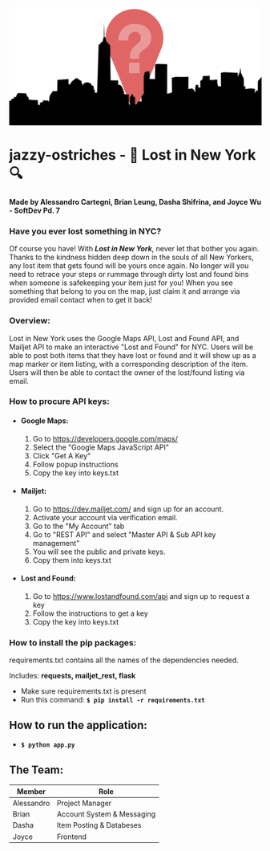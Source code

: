 ![Our logo!](/static/logo-big.png)

# jazzy-ostriches - :mag_right: Lost in New York :mag:

#### Made by Alessandro Cartegni, Brian Leung, Dasha Shifrina, and Joyce Wu - SoftDev Pd. 7

### Have you ever lost something in NYC?
Of course you have! With *__Lost in New York__*, never let that bother you again. Thanks to the kindness hidden deep down in the souls of all New Yorkers, any lost item that gets found will be yours once again. No longer will you need to retrace your steps or rummage through dirty lost and found bins when someone is safekeeping your item just for you! When you see something that belong to you on the map, just claim it and arrange via provided email contact when to get it back!

### Overview:
Lost in New York uses the Google Maps API, Lost and Found API, and Mailjet API to make an interactive "Lost and Found" for NYC. Users will be able to post both items that they have lost or found and it will show up as a map marker or item listing, with a corresponding description of the item. Users will then be able to contact the owner of the lost/found listing via email.

### How to procure API keys:
* #### Google Maps:
  1. Go to https://developers.google.com/maps/
  2. Select the "Google Maps JavaScript API"
  3. Click "Get A Key"
  4. Follow popup instructions
  5. Copy the key into keys.txt
* #### Mailjet:
  1. Go to https://dev.mailjet.com/ and sign up for an account.
  2. Activate your account via verification email.
  3. Go to the "My Account" tab
  4. Go to "REST API" and select "Master API & Sub API key management"
  5. You will see the public and private keys.
  6. Copy them into keys.txt
* #### Lost and Found:
  1. Go to https://www.lostandfound.com/api and sign up to request a key
  2. Follow the instructions to get a key
  3. Copy the key into keys.txt
### How to install the pip packages:

requirements.txt contains all the names of the dependencies needed.

Includes: <b>requests, mailjet_rest, flask</b>

- Make sure requirements.txt is present
- Run this command: <b> `$ pip install -r requirements.txt`</b>

## How to run the application:
- <b>`$ python app.py`</b>

## The Team:
|  Member  | Role |
| ------------- | ------------- |
| Alessandro | Project Manager |
| Brian  | Account System & Messaging |
| Dasha  | Item Posting & Databeses |
| Joyce  | Frontend |
